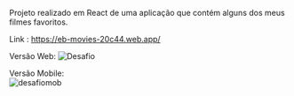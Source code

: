 Projeto realizado em React de uma aplicação que contém alguns dos meus filmes favoritos.


Link :  https://eb-movies-20c44.web.app/

Versão Web:
![Desafio](https://user-images.githubusercontent.com/97553942/214065995-ad9f4709-b123-46af-a981-7b6051ba695c.png)


Versão Mobile: <br>
![desafiomob](https://user-images.githubusercontent.com/97553942/214065988-02725757-8245-4c8a-b4ab-3a76dc364900.png)
